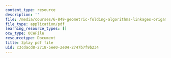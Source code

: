 ```yaml
---
content_type: resource
description: ''
file: /media/courses/6-849-geometric-folding-algorithms-linkages-origami-polyhedra-fall-2012/c3cdacd827185ee02e042747b7f9b234_OznepAivkkg.pdf
file_type: application/pdf
learning_resource_types: []
ocw_type: OCWFile
resourcetype: Document
title: 3play pdf file
uid: c3cdacd8-2718-5ee0-2e04-2747b7f9b234
---
```

